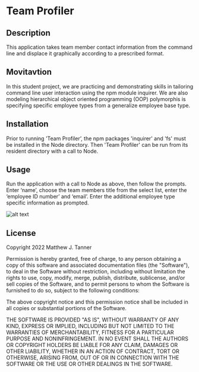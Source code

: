 # Team Profiler
## Description
This application takes team member contact information from the command line and displace it graphically according to a prescribed format.
## Movitavtion
In this student project, we are practicing and demonstrating skills in tailoring command line user interaction using the npm module inquirer. We are also modeling hierarchical object oriented programming (OOP) polymorphis is specifying specific employee types from a generalize employee base type.
## Installation
Prior to running 'Team Profiler’, the npm packages 'inquirer' and 'fs' must be installed in the Node directory. Then 'Team Profiler' can be run from its resident directory with a call to Node.

## Usage
Run the application with a call to Node as above, then follow the prompts. Enter ‘name’, choose the team members title from the select list, enter the ‘employee ID number’ and ‘email’. Enter the additional employee type specific information as prompted. 

![alt text](./assets/images/fig_2.png)

## License
Copyright 2022 Matthew J. Tanner

Permission is hereby granted, free of charge, to any person obtaining a copy of this software and associated documentation files (the "Software"), to deal in the Software without restriction, including without limitation the rights to use, copy, modify, merge, publish, distribute, sublicense, and/or sell copies of the Software, and to permit persons to whom the Software is furnished to do so, subject to the following conditions:

The above copyright notice and this permission notice shall be included in all copies or substantial portions of the Software.

THE SOFTWARE IS PROVIDED "AS IS", WITHOUT WARRANTY OF ANY KIND, EXPRESS OR IMPLIED, INCLUDING BUT NOT LIMITED TO THE WARRANTIES OF MERCHANTABILITY, FITNESS FOR A PARTICULAR PURPOSE AND NONINFRINGEMENT. IN NO EVENT SHALL THE AUTHORS OR COPYRIGHT HOLDERS BE LIABLE FOR ANY CLAIM, DAMAGES OR OTHER LIABILITY, WHETHER IN AN ACTION OF CONTRACT, TORT OR OTHERWISE, ARISING FROM, OUT OF OR IN CONNECTION WITH THE SOFTWARE OR THE USE OR OTHER DEALINGS IN THE SOFTWARE.

